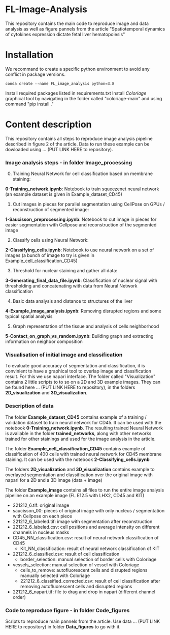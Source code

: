 # FL-Image-Analysis

This repository contains the main code to reproduce image and data analysis as well as figure pannels from the article "Spatiotemporal dynamics of cytokines expression dictate fetal liver hematopoiesis"

# Installation

We recommand to create a specific python environment to avoid any conflict in package versions.
```
conda create --name FL_image_analysis python=3.8
```
Install required packages listed in requirements.txt
Install *Coloriage* graphical tool by navigating in the folder called "coloriage-main" and using command "pip install ."

# Content description
This repository contains all steps to reproduce image analysis pipeline described in figure 2 of the article. Data to run these example can be dowloaded using ... (PUT LINK HERE to repository).
### Image analysis steps - in folder **Image_processing**
0. Training Neural Network for cell classification based on membrane staining:

**0-Training_network.ipynb**: Notebook to train squeezenet neural network (an example dataset is given in Example_dataset_CD45)

1. Cut images in pieces for parallel segmentation using CellPose on GPUs / reconstruction of segmented image:

**1-Saucisson_preprocessing.ipynb**: Notebook to cut image in pieces for easier segmentation with Cellpose and reconstruction of the segmented image

2. Classify cells using Neural Network:

**2-Classifying_cells.ipynb**: Notebook to use neural network on a set of images (a bunch of image to try is given in Example_cell_classification_CD45)

3. Threshold for nuclear staining and gather all data:

**3-Generating_final_data_file.ipynb**: Classification of nuclear signal with thresholding and concatenating with data from Neural Network classification

4. Basic data analysis and distance to structures of the liver

**4-Example_image_analysis.ipynb**: Removing disrupted regions and some typical spatial analysis

5. Graph representation of the tissue and analysis of cells neighborhood

**5-Contact_on_graph_vs_random.ipynb**: Building graph and extracting information on neighbor composition

### Visualisation of initial image and classification

To evaluate good accuracy of segmentation and classification, it is convinient to have a graphical tool to overlap image and classification result. For this we use napari interface. The folder called "Visualization" contains 2 little scripts to to so on a 2D and 3D example images. They can be found here ... (PUT LINK HERE to repository), in the folders **2D_visualization** and **3D_visualization**.

### Description of data 

The folder **Example_dataset_CD45** contains example of a training / validation dataset to train neural network for CD45. It can be used with the notebook **0-Training_network.ipynb**. The resulting trained Neural Network is available in the folder **trained_networks**, along with other networks trained for other stainings and used for the image analysis in the article.

The folder **Example_cell_classification_CD45** contains example of classification of 400 cells with trained neural network for CD45 membrane staining. It can be used with the notebook **2-Classifying_cells.ipynb**

The folders **2D_visualization** and **3D_visualization** contains example to overlayed segmentation and classification over the original image with napari for a 2D and a 3D image (data + image)

The folder **Example_image** contains all files to run the entire image analysis pipeline on an example image (FL E12.5 with LHX2, CD45 and KIT)

  - 221212_6.tif: original image
  - saucisson_00: pieces of original image with only nucleus / segmentation with Cellpose on each piece
  - 221212_6_labeled.tif: image with segmentation after reconstruction
  - 221212_6_labeled.csv: cell positions and average intensity on different channels in nucleus masks
  - CD45_NN_classification.csv: result of neural network classification of CD45
	- Kit_NN_classification: result of neural network classification of KIT
  - 221212_6_classified.csv: result of cell classification
	- border_selection: manual selection of border cells with Coloriage
  - vessels_selection: manual selection of vessel with Coloriage
	- cells_to_remove: autofluorescent cells and disrupted regions manually selected with Coloriage
	- 221212_6_classified_corrected.csv: result of cell classification after removing autofluorescent cells and disrupted regions
  - 221212_6_napari.tif: file to drag and drop in napari (different channel order)
  
### Code to reproduce figure - in folder **Code_figures**
Scripts to reproduce main pannels from the article. Use data ... (PUT LINK HERE to repository) in folder **Data_figures** to go with it.
